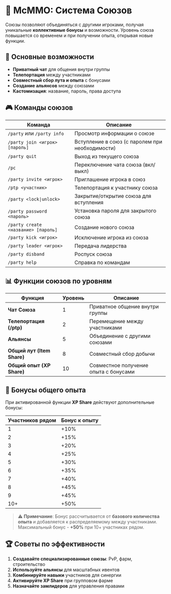 ﻿---
label: Союзы
order: 900
icon: people
tags: [mcmmo]
---

# 🤝 McMMO: Система Союзов

Союзы позволяют объединяться с другими игроками, получая уникальные **коллективные бонусы** и возможности. Уровень союза повышается со временем и при получении опыта, открывая новые функции.

## 🔹 Основные возможности
- **Приватный чат** для общения внутри группы
- **Телепортация** между участниками
- **Совместный сбор лута и опыта** с бонусами
- **Создание альянсов** между союзами
- **Кастомизация**: название, пароль, права доступа

## 🎮 Команды союзов

| Команда | Описание |
|---------|----------|
| `/party` или `/party info` | Просмотр информации о союзе |
| `/party join <игрок> [пароль]` | Вступление в союз (с паролем при необходимости) |
| `/party quit` | Выход из текущего союза |
| `/pc` | Переключение чата союза (вкл/выкл) |
| `/party invite <игрок>` | Приглашение игрока в союз |
| `/ptp <участник>` | Телепортация к участнику союза |
| `/party <lock\|unlock>` | Закрытие/открытие союза для вступления |
| `/party password <пароль>` | Установка пароля для закрытого союза |
| `/party create <название> [пароль]` | Создание нового союза |
| `/party kick <игрок>` | Исключение игрока из союза |
| `/party leader <игрок>` | Передача лидерства |
| `/party disband` | Роспуск союза |
| `/party help` | Справка по командам |

## 📊 Функции союзов по уровням

| Функция | Уровень | Описание |
|---------|---------|----------|
| **Чат Союза** | 1 | Приватное общение внутри группы |
| **Телепортация (/ptp)** | 2 | Перемещение между участниками |
| **Альянсы** | 5 | Объединение с другими союзами |
| **Общий лут (Item Share)** | 8 | Совместный сбор добычи |
| **Общий опыт (XP Share)** | 10 | Совместное получение опыта с бонусами |

## 💎 Бонусы общего опыта

При активированной функции **XP Share** действуют дополнительные бонусы:

| Участников рядом | Бонус к опыту |
|------------------|--------------|
| 1 | +10% |
| 2 | +15% |
| 3 | +20% |
| 4 | +25% |
| 5 | +30% |
| 6 | +35% |
| 7 | +40% |
| 8 | +45% |
| 9 | +45% |
| 10+ | +50% |

> ⚠️ **Примечание**: Бонус рассчитывается от **базового количества опыта** и добавляется к распределяемому между участниками. Максимальный бонус - **+50%** при 10+ участниках рядом.

## 🏆 Советы по эффективности
1. **Создавайте специализированные союзы**: PvP, фарм, строительство
2. **Используйте альянсы** для масштабных ивентов
3. **Комбинируйте навыки** участников для синергии
4. **Активируйте XP Share** при групповом фарме
5. **Назначайте замлидеров** для управления правами